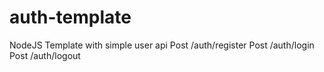 # auth-template
NodeJS Template with simple user api 
Post /auth/register
Post /auth/login
Post /auth/logout

